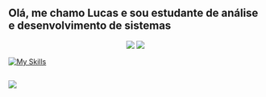 ## Olá, me chamo Lucas e sou estudante de análise e desenvolvimento de sistemas
<div align="center">
  <img src="https://github-profile-summary-cards.vercel.app/api/cards/stats?username=lucasdaniel2201&theme=dark"/>
  <img src="https://github-profile-summary-cards.vercel.app/api/cards/most-commit-language?username=lucasdaniel2201&theme=dark"/>
</div>

[![My Skills](https://skillicons.dev/icons?i=html,css,bootstrap,js,ts,nodejs,react,git,postgres,mysql,prisma,postman)](https://skillicons.dev)
 ##
  
<div>
  <a href="https://www.linkedin.com/in/lucas-santos-a620011b9/" target="_blank"><img src="https://img.shields.io/badge/-LinkedIn-%230077B5?style=for-the-badge&logo=linkedin&logoColor=white" target="_blank"></a>
</div>
